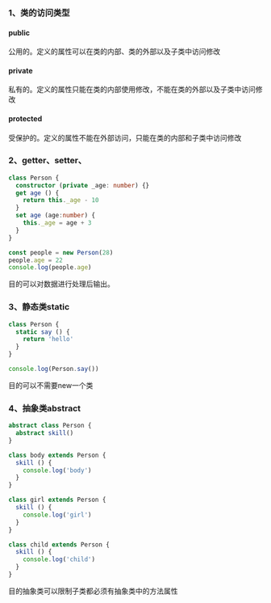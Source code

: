 ### 1、类的访问类型

 #### public

公用的。定义的属性可以在类的内部、类的外部以及子类中访问修改

#### private

私有的。定义的属性只能在类的内部使用修改，不能在类的外部以及子类中访问修改

#### protected

受保护的。定义的属性不能在外部访问，只能在类的内部和子类中访问修改

### 2、getter、setter、

```typescript
class Person {
  constructor (private _age: number) {}
  get age () {
    return this._age - 10
  }
  set age (age:number) {
    this._age = age + 3
  }
}

const people = new Person(28)
people.age = 22
console.log(people.age)

```

目的可以对数据进行处理后输出。

### 3、静态类static

```typescript
class Person {
  static say () {
    return 'hello'
  }
}

console.log(Person.say())
```

目的可以不需要new一个类

### 4、抽象类abstract

```typescript
abstract class Person {
  abstract skill()
}

class body extends Person {
  skill () {
    console.log('body')
  }
}

class girl extends Person {
  skill () {
    console.log('girl')
  }
}

class child extends Person {
  skill () {
    console.log('child')
  }
}
```

目的抽象类可以限制子类都必须有抽象类中的方法属性

